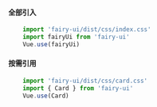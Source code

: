 #### 全部引入 
````javaScript
    import 'fairy-ui/dist/css/index.css'
    import fairyUi from 'fairy-ui'
    Vue.use(fairyUi)
````

#### 按需引用
````javaScript
    import 'fairy-ui/dist/css/card.css'
    import { Card } from 'fairy-ui'
    Vue.use(Card)
````
